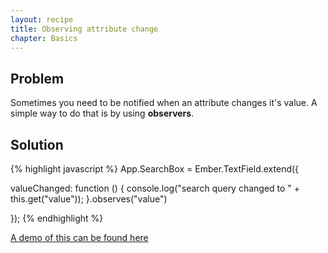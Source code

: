 ```yaml
---
layout: recipe
title: Observing attribute change
chapter: Basics
---
```


## Problem

Sometimes you need to be notified when an attribute changes it's value.
A simple way to do that is by using **observers**.

## Solution

{% highlight javascript %}
App.SearchBox = Ember.TextField.extend({

  valueChanged: function () {
    console.log("search query changed to " + this.get("value"));
  }.observes("value")

});
{% endhighlight %}

[A demo of this can be found
here](http://jsfiddle.net/darthdeus/6p6XJ/243/)
